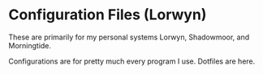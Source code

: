 # Configuration Files (Lorwyn)

These are primarily for my personal systems Lorwyn, Shadowmoor, and Morningtide.

Configurations are for pretty much every program I use. Dotfiles are here.
